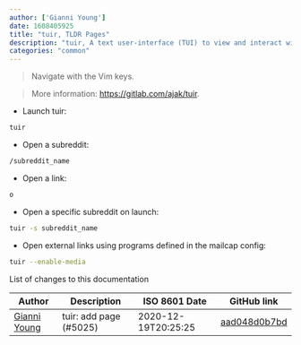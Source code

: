 ```yaml
---
author: ['Gianni Young']
date: 1608405925
title: "tuir, TLDR Pages"
description: "tuir, A text user-interface (TUI) to view and interact with Reddit from your terminal."
categories: "common"
---
```

> Navigate with the Vim keys.

> More information: <https://gitlab.com/ajak/tuir>.

- Launch tuir:

```bash
tuir
```

- Open a subreddit:

```bash
/subreddit_name
```

- Open a link:

```bash
o
```

- Open a specific subreddit on launch:

```bash
tuir -s subreddit_name
```

- Open external links using programs defined in the mailcap config:

```bash
tuir --enable-media
```
List of changes to this documentation


Author | Description | ISO 8601 Date | GitHub link
------|-----|-----|-----
[Gianni Young](mailto:43043456+GianniBYoung@users.noreply.github.com) | tuir: add page (#5025) | 2020-12-19T20:25:25 | [aad048d0b7bd](https://github.com/tldr-pages/tldr/commit/aad048d0b7bdc109f3ae4015dc6dea780ac0a7fa)

